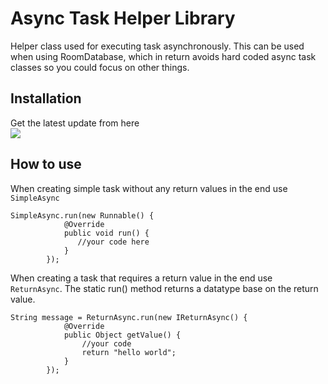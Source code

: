 # Async Task Helper Library 
Helper class used for executing task asynchronously. This can be used when using RoomDatabase, which in return avoids hard coded async task classes so you could focus on other things.

## Installation
Get the latest update from here<br>
[![](https://jitpack.io/v/noahjames404/async_task_helper_library.svg)](https://jitpack.io/#noahjames404/async_task_helper_library)

## How to use

When creating simple task without any return values in the end use ``SimpleAsync`` 
```
SimpleAsync.run(new Runnable() {
            @Override
            public void run() {
               //your code here
            }
        });

```

When creating a task that requires a return value in the end use ``ReturnAsync``.
The static run() method returns a datatype base on the return value.
```
String message = ReturnAsync.run(new IReturnAsync() {
            @Override
            public Object getValue() {
                //your code
                return "hello world";
            }
        });
```        
